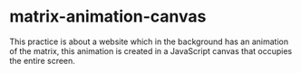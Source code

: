 # matrix-animation-canvas
This practice is about a website which in the background has an animation of the matrix, this animation is created in a JavaScript canvas that occupies the entire screen.
